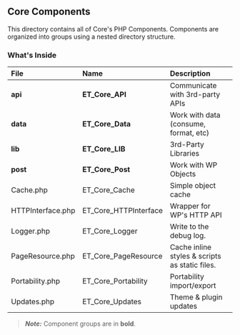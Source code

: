 ## Core Components
This directory contains all of Core's PHP Components. Components are organized into groups using a nested directory structure.
 
### What's Inside
|File|Name|Description|
|:--------|:----------|:----------|
|**api**|**ET_Core_API**|Communicate with 3rd-party APIs|
|**data**|**ET_Core_Data**|Work with data (consume, format, etc)|
|**lib**|**ET_Core_LIB**|3rd-Party Libraries|
|**post**|**ET_Core_Post**|Work with WP Objects|
|Cache.php|ET_Core_Cache|Simple object cache|
|HTTPInterface.php|ET_Core_HTTPInterface|Wrapper for WP's HTTP API|
|Logger.php|ET_Core_Logger|Write to the debug log.
|PageResource.php|ET_Core_PageResource|Cache inline styles & scripts as static files.|
|Portability.php|ET_Core_Portability|Portability import/export|
|Updates.php|ET_Core_Updates|Theme & plugin updates|

> ***Note:*** Component groups are in **bold**.
